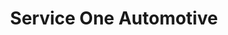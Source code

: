 ---
title: "Service One Automotive"
url: /cedar-park/service-one-automotive/
shop: Autowerkstatt
---